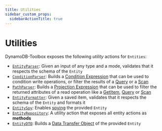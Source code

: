 ```yaml
---
title: Utilities
sidebar_custom_props:
  sidebarActionTitle: true
---
```


# Utilities

DynamoDB-Toolbox exposes the following _utility_ actions for `Entities`:

- [`EntityParser`](../18-parse/index.md): Given an input of any type and a mode, validates that it respects the schema of the `Entity`
- [`ConditionParser`](../19-parse-condition/index.md): Builds a [Condition Expression](https://docs.aws.amazon.com/amazondynamodb/latest/developerguide/Expressions.ConditionExpressions.html) that can be used to condition write operations, or filter the results of a [Query](../../../2-tables/2-actions/2-query/index.md) or a [Scan](../../../2-tables/2-actions/1-scan/index.md)
- [`PathParser`](../20-parse-paths/index.md): Builds a [Projection Expression](https://docs.aws.amazon.com/amazondynamodb/latest/developerguide/Expressions.ProjectionExpressions.html) that can be used to filter the returned attributes of a read operation like a [GetItem](../1-get-item/index.md), [Query](/docs/tables/actions/query) or [Scan](/docs/tables/actions/scan)
- [`EntityFormatter`](../21-format/index.md): Given a saved item, validates that it respects the schema of the `Entity` and formats it
- [`EntitySpy`](../22-spy/index.md): Enables [spying](https://en.wikipedia.org/wiki/Mock_object) the provided `Entity`
- [`EntityRepository`](../23-repository/index.md): A utility action that exposes all entity actions as **methods**
- [`EntityDTO`](../24-dto/index.md): Builds a [Data Transfer Object](https://en.wikipedia.org/wiki/Data_transfer_object) of the provided `Entity`
